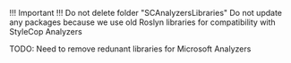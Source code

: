 ﻿!!! Important !!!
Do not delete folder "SCAnalyzersLibraries"
Do not update any packages because we use old Roslyn libraries for compatibility with StyleCop Analyzers 

TODO: Need to remove redunant libraries for Microsoft Analyzers
